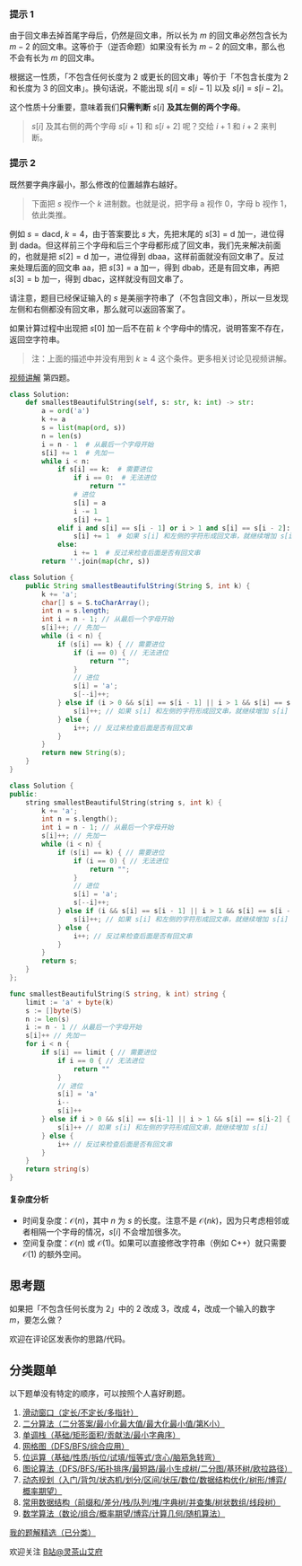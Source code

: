 ### 提示 1

由于回文串去掉首尾字母后，仍然是回文串，所以长为 $m$ 的回文串必然包含长为 $m-2$ 的回文串。这等价于（逆否命题）如果没有长为 $m-2$ 的回文串，那么也不会有长为 $m$ 的回文串。

根据这一性质，「不包含任何长度为 $2$ 或更长的回文串」等价于「不包含长度为 $2$ 和长度为 $3$ 的回文串」。换句话说，不能出现 $s[i]=s[i-1]$ 以及 $s[i]=s[i-2]$。

这个性质十分重要，意味着我们**只需判断** $s[i]$ **及其左侧的两个字母**。

> $s[i]$ 及其右侧的两个字母 $s[i+1]$ 和 $s[i+2]$ 呢？交给 $i+1$ 和 $i+2$ 来判断。

### 提示 2

既然要字典序最小，那么修改的位置越靠右越好。

> 下面把 $s$ 视作一个 $k$ 进制数。也就是说，把字母 $\text{a}$ 视作 $0$，字母 $\text{b}$ 视作 $1$，依此类推。

例如 $s=\text{dacd},\ k=4$，由于答案要比 $s$ 大，先把末尾的 $s[3]=\text{d}$ 加一，进位得到 $\text{dada}$。但这样前三个字母和后三个字母都形成了回文串，我们先来解决前面的，也就是把 $s[2]=\text{d}$ 加一，进位得到 $\text{dbaa}$，这样前面就没有回文串了。反过来处理后面的回文串 $\text{aa}$，把 $s[3]=\text{a}$ 加一，得到 $\text{dbab}$，还是有回文串，再把 $s[3]=\text{b}$ 加一，得到 $\text{dbac}$，这样就没有回文串了。

请注意，题目已经保证输入的 $s$ 是美丽字符串了（不包含回文串），所以一旦发现左侧和右侧都没有回文串，那么就可以返回答案了。

如果计算过程中出现把 $s[0]$ 加一后不在前 $k$ 个字母中的情况，说明答案不存在，返回空字符串。

> 注：上面的描述中并没有用到 $k\ge 4$ 这个条件。更多相关讨论见视频讲解。

[视频讲解](https://www.bilibili.com/video/BV1QX4y1m71X/) 第四题。

```py [sol-Python3]
class Solution:
    def smallestBeautifulString(self, s: str, k: int) -> str:
        a = ord('a')
        k += a
        s = list(map(ord, s))
        n = len(s)
        i = n - 1  # 从最后一个字母开始
        s[i] += 1  # 先加一
        while i < n:
            if s[i] == k:  # 需要进位
                if i == 0:  # 无法进位
                    return ""
                # 进位
                s[i] = a
                i -= 1
                s[i] += 1
            elif i and s[i] == s[i - 1] or i > 1 and s[i] == s[i - 2]:
                s[i] += 1  # 如果 s[i] 和左侧的字符形成回文串，就继续增加 s[i]
            else:
                i += 1  # 反过来检查后面是否有回文串
        return ''.join(map(chr, s))
```

```java [sol-Java]
class Solution {
    public String smallestBeautifulString(String S, int k) {
        k += 'a';
        char[] s = S.toCharArray();
        int n = s.length;
        int i = n - 1; // 从最后一个字母开始
        s[i]++; // 先加一
        while (i < n) {
            if (s[i] == k) { // 需要进位
                if (i == 0) { // 无法进位
                    return "";
                }
                // 进位
                s[i] = 'a';
                s[--i]++;
            } else if (i > 0 && s[i] == s[i - 1] || i > 1 && s[i] == s[i - 2]) {
                s[i]++; // 如果 s[i] 和左侧的字符形成回文串，就继续增加 s[i]
            } else {
                i++; // 反过来检查后面是否有回文串
            }
        }
        return new String(s);
    }
}
```

```cpp [sol-C++]
class Solution {
public:
    string smallestBeautifulString(string s, int k) {
        k += 'a';
        int n = s.length();
        int i = n - 1; // 从最后一个字母开始
        s[i]++; // 先加一
        while (i < n) {
            if (s[i] == k) { // 需要进位
                if (i == 0) { // 无法进位
                    return "";
                }
                // 进位
                s[i] = 'a';
                s[--i]++;
            } else if (i && s[i] == s[i - 1] || i > 1 && s[i] == s[i - 2]) {
                s[i]++; // 如果 s[i] 和左侧的字符形成回文串，就继续增加 s[i]
            } else {
                i++; // 反过来检查后面是否有回文串
            }
        }
        return s;
    }
};
```

```go [sol-Go]
func smallestBeautifulString(S string, k int) string {
	limit := 'a' + byte(k)
	s := []byte(S)
	n := len(s)
	i := n - 1 // 从最后一个字母开始
	s[i]++ // 先加一
	for i < n {
		if s[i] == limit { // 需要进位
			if i == 0 { // 无法进位
				return ""
			}
			// 进位
			s[i] = 'a'
			i--
			s[i]++
		} else if i > 0 && s[i] == s[i-1] || i > 1 && s[i] == s[i-2] {
			s[i]++ // 如果 s[i] 和左侧的字符形成回文串，就继续增加 s[i]
		} else {
			i++ // 反过来检查后面是否有回文串
		}
	}
	return string(s)
}
```

#### 复杂度分析

- 时间复杂度：$\mathcal{O}(n)$，其中 $n$ 为 $s$ 的长度。注意不是 $\mathcal{O}(nk)$，因为只考虑相邻或者相隔一个字母的情况，$s[i]$ 不会增加很多次。
- 空间复杂度：$\mathcal{O}(n)$ 或 $\mathcal{O}(1)$。如果可以直接修改字符串（例如 C++）就只需要 $\mathcal{O}(1)$ 的额外空间。

## 思考题

如果把「不包含任何长度为 $2$」中的 $2$ 改成 $3$，改成 $4$，改成一个输入的数字 $m$，要怎么做？

欢迎在评论区发表你的思路/代码。

## 分类题单

以下题单没有特定的顺序，可以按照个人喜好刷题。

1. [滑动窗口（定长/不定长/多指针）](https://leetcode.cn/circle/discuss/0viNMK/)
2. [二分算法（二分答案/最小化最大值/最大化最小值/第K小）](https://leetcode.cn/circle/discuss/SqopEo/)
3. [单调栈（基础/矩形面积/贡献法/最小字典序）](https://leetcode.cn/circle/discuss/9oZFK9/)
4. [网格图（DFS/BFS/综合应用）](https://leetcode.cn/circle/discuss/YiXPXW/)
5. [位运算（基础/性质/拆位/试填/恒等式/贪心/脑筋急转弯）](https://leetcode.cn/circle/discuss/dHn9Vk/)
6. [图论算法（DFS/BFS/拓扑排序/最短路/最小生成树/二分图/基环树/欧拉路径）](https://leetcode.cn/circle/discuss/01LUak/)
7. [动态规划（入门/背包/状态机/划分/区间/状压/数位/数据结构优化/树形/博弈/概率期望）](https://leetcode.cn/circle/discuss/tXLS3i/)
8. [常用数据结构（前缀和/差分/栈/队列/堆/字典树/并查集/树状数组/线段树）](https://leetcode.cn/circle/discuss/mOr1u6/)
9. [数学算法（数论/组合/概率期望/博弈/计算几何/随机算法）](https://leetcode.cn/circle/discuss/IYT3ss/)

[我的题解精选（已分类）](https://github.com/EndlessCheng/codeforces-go/blob/master/leetcode/SOLUTIONS.md)

欢迎关注 [B站@灵茶山艾府](https://space.bilibili.com/206214)

